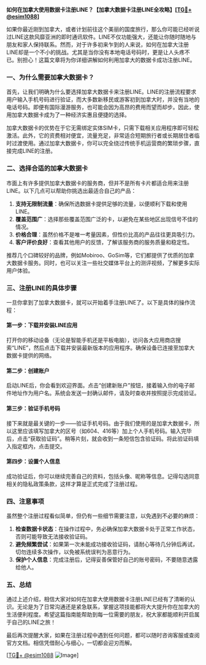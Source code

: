**如何在加拿大使用数据卡注册LINE？【加拿大数据卡注册LINE全攻略】[[TG💪+ @esim1088](https://t.me/s/esim1088)]**

如果你最近刚到加拿大，或者计划前往这个美丽的国度旅行，那么你可能已经听说过LINE这款风靡亚洲的即时通讯软件。LINE不仅功能强大，还能让你随时随地与朋友和家人保持联系。然而，对于许多初来乍到的人来说，如何在加拿大注册LINE却是一个不小的挑战。尤其是当你没有本地电话号码时，更是让人头疼不已。别担心！这篇文章将为你详细讲解如何利用加拿大的数据卡成功注册LINE。

### 一、为什么需要加拿大数据卡？

首先，让我们明确为什么要选择加拿大数据卡来注册LINE。LINE的注册流程要求用户输入手机号码进行验证，而大多数新移民或游客初到加拿大时，并没有当地的电话号码。即便有国际漫游服务，也可能会因为高昂的费用而望而却步。因此，使用加拿大数据卡成为了一种经济实惠且便捷的选择。

加拿大数据卡的优势在于它无需绑定实体SIM卡，只需下载相关应用程序即可轻松激活。此外，它的资费相对便宜，流量充足，非常适合短期旅行者或长期居住者临时过渡使用。通过加拿大数据卡，你可以完全绕过传统手机运营商的繁琐步骤，直接完成LINE的注册。

### 二、选择合适的加拿大数据卡

市面上有许多提供加拿大数据卡的服务商，但并不是所有卡片都适合用来注册LINE。以下几点可以帮助你挑选出最适合自己的产品：

1. **支持无限制流量**：确保所选数据卡提供足够的流量，以便顺利下载和使用LINE。
2. **覆盖范围广**：选择那些覆盖范围广泛的卡，以避免在某些地区出现信号不佳的情况。
3. **价格合理**：虽然价格不是唯一考量因素，但性价比高的产品往往更具吸引力。
4. **客户评价良好**：查看其他用户的反馈，了解该服务商的服务质量和稳定性。

推荐几个口碑较好的品牌，例如Mobiroo、GoSim等，它们都提供了优质的加拿大数据卡服务。同时，也可以关注一些社交媒体平台上的测评视频，了解更多实际用户体验。

### 三、注册LINE的具体步骤

一旦你拿到了加拿大数据卡，就可以开始着手注册LINE了。以下是具体的操作流程：

#### 第一步：下载并安装LINE应用
打开你的移动设备（无论是智能手机还是平板电脑），访问各大应用商店搜索“LINE”，然后点击下载并安装最新版本的应用程序。确保设备已连接至加拿大数据卡提供的网络。

#### 第二步：创建账户
启动LINE后，你会看到欢迎界面。点击“创建新账户”按钮，接着输入你的电子邮件地址作为用户名。系统会发送一封确认邮件，请及时查收并按照提示完成验证。

#### 第三步：验证手机号码
接下来就是最关键的一步——验证手机号码。由于我们使用的是加拿大数据卡，所以这里应该填写加拿大的区号（如604、416等）加上个人手机号码。输入完毕后，点击“获取验证码”。稍等片刻，就会收到一条短信包含验证码。将此验证码填入指定框内，点击提交。

#### 第四步：设置个人信息
成功验证后，你可以继续完善自己的资料，包括头像、昵称等信息。记得勾选同意相关的隐私政策条款，这样才算是正式完成了注册过程。

### 四、注意事项

虽然整个注册过程看似简单，但仍有一些细节需要注意，以免遇到不必要的麻烦：

1. **检查数据卡状态**：在操作过程中，务必确保加拿大数据卡处于正常工作状态，否则可能导致无法接收验证码。
2. **避免频繁尝试**：如果第一次未能成功接收验证码，请耐心等待几分钟后再试，切勿连续多次操作，以免被系统误判为恶意行为。
3. **保护个人信息**：完成注册后，记得妥善保管好自己的账号密码，不要随意透露给他人。

### 五、总结

通过上述介绍，相信大家对如何在加拿大使用数据卡注册LINE已经有了清晰的认识。无论是为了日常沟通还是紧急联系，掌握这项技能都将大大提升你在加拿大的生活便利程度。希望这篇指南能帮助到每一位需要的朋友，祝大家都能顺利开启属于自己的LINE之旅！

最后再次提醒大家，如果在注册过程中遇到任何问题，都可以随时咨询客服或查阅官方文档。相信凭借耐心与细心，一切都会迎刃而解。

[[TG💪+ @esim1088](https://t.me/s/esim1088) ![Image](https://i.postimg.cc/4NQfJmqS/Snipaste-2025-05-13-00-14-12.png)]
